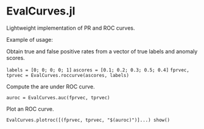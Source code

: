 # EvalCurves.jl
Lightweight implementation of PR and ROC curves.

Example of usage:

Obtain true and false positive rates from a vector of true labels and anomaly scores.

`labels = [0; 0; 0; 0; 1]`
`ascores = [0.1; 0.2; 0.3; 0.5; 0.4]`
`fprvec, tprvec = EvalCurves.roccurve(ascores, labels)`

Compute the are under ROC curve.

`auroc = EvalCurves.auc(fprvec, tprvec)`

Plot an ROC curve.

`EvalCurves.plotroc([(fprvec, tprvec, "$(auroc)")]...)
show()`
